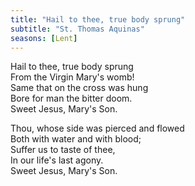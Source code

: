```yaml
---
title: "Hail to thee, true body sprung"
subtitle: "St. Thomas Aquinas"
seasons: [Lent]
---
```


Hail to thee, true body sprung   
From the Virgin Mary's womb!   
Same that on the cross was hung   
Bore for man the bitter doom.   
Sweet Jesus, Mary's Son.

Thou, whose side was pierced and flowed   
Both with water and with blood;   
Suffer us to taste of thee,   
In our life's last agony.   
Sweet Jesus, Mary's Son.   